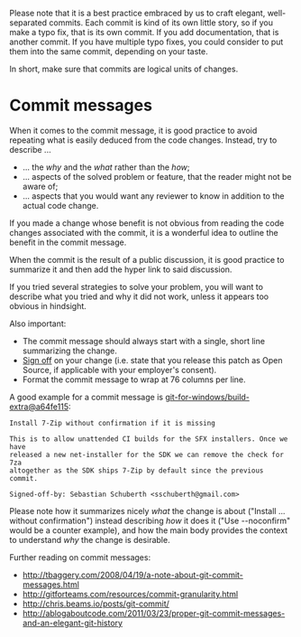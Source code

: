 Please note that it is a best practice embraced by us to craft elegant, well-separated commits. Each commit is kind of its own little story, so if you make a typo fix, that is its own commit. If you add documentation, that is another commit. If you have multiple typo fixes, you could consider to put them into the same commit, depending on your taste.

In short, make sure that commits are logical units of changes.

# Commit messages

When it comes to the commit message, it is good practice to avoid repeating what is easily deduced from the code changes. Instead, try to describe ...
- ... the *why* and the *what* rather than the *how*;
- ... aspects of the solved problem or feature, that the reader might not be aware of;
- ... aspects that you would want any reviewer to know in addition to the actual code change.

If you made a change whose benefit is not obvious from reading the code changes associated with the commit, it is a wonderful idea to outline the benefit in the commit message.

When the commit is the result of a public discussion, it is good practice to summarize it and then add the hyper link to said discussion.

If you tried several strategies to solve your problem, you will want to describe what you tried and why it did not work, unless it appears too obvious in hindsight.

Also important:
- The commit message should always start with a single, short line summarizing the change.
- [Sign off](https://github.com/git/git/blob/v2.8.1/Documentation/SubmittingPatches#L234-L286) on your change (i.e. state that you release this patch as Open Source, if applicable with your employer's consent).
- Format the commit message to wrap at 76 columns per line.

A good example for a commit message is [git-for-windows/build-extra@a64fe115](github.com/git-for-windows/build-extra/commit/a64fe115d901cab775c881bd1624218ac28de4d4):

```
Install 7-Zip without confirmation if it is missing
    
This is to allow unattended CI builds for the SFX installers. Once we have
released a new net-installer for the SDK we can remove the check for 7za
altogether as the SDK ships 7-Zip by default since the previous commit.

Signed-off-by: Sebastian Schuberth <sschuberth@gmail.com>
```

Please note how it summarizes nicely *what* the change is about ("Install ... without confirmation") instead describing *how* it does it ("Use --noconfirm" would be a counter example), and how the main body provides the context to understand *why* the change is desirable.

Further reading on commit messages:

- http://tbaggery.com/2008/04/19/a-note-about-git-commit-messages.html
- http://gitforteams.com/resources/commit-granularity.html
- http://chris.beams.io/posts/git-commit/
- http://ablogaboutcode.com/2011/03/23/proper-git-commit-messages-and-an-elegant-git-history